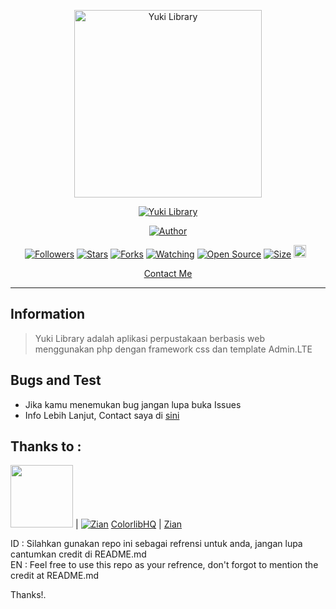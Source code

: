 <p align="center">
<img src="https://telegra.ph/file/bfdd9fd63159ee2e80ad8.png" alt="Yuki Library" width="300"/>


</p>
<p align="center">
<a href="github.com/Xtrailz/Yuki-Library"><img title="Yuki Library" src="https://img.shields.io/badge/YukiLibrary-green?colorA=%23ff0000&colorB=%23017e40&style=for-the-badge"></a>
</p>
<p align="center">
<a href="https://github.com/Xtrailz"><img title="Author" src="https://img.shields.io/badge/Author-Zian-red.svg?style=for-the-badge&logo=github"></a>
</p>
<p align="center">
<a href="https://github.com/Xtrailz/followers"><img title="Followers" src="https://img.shields.io/github/followers/Xtrailz?color=red&style=flat-square"></a>
<a href="https://github.com/Xtrailz/Yuki-Library/stargazers/"><img title="Stars" src="https://img.shields.io/github/stars/Xtrailz/Yuki-Library?color=blue&style=flat-square"></a>
<a href="https://github.com/Xtrailz/Yuki-Library/network/members"><img title="Forks" src="https://img.shields.io/github/forks/Xtrailz/Yuki-Library?color=red&style=flat-square"></a>
<a href="https://github.com/Xtrailz/Yuki-Library/watchers"><img title="Watching" src="https://img.shields.io/github/watchers/Xtrailz/Yuki-Library?label=Watchers&color=blue&style=flat-square"></a>
<a href="https://github.com/Xtrailz/Yuki-Library"><img title="Open Source" src="https://badges.frapsoft.com/os/v2/open-source.svg?v=103"></a>
<a href="https://github.com/Xtrailz/Yuki-Library/"><img title="Size" src="https://img.shields.io/github/repo-size/Xtrailz/Yuki-Library?style=flat-square&color=green"></a>
<a href="https://github.com/Xtrailz/Yuki-Library/graphs/commit-activity"><img height="20" src="https://img.shields.io/badge/Maintained%3F-yes-green.svg"></a>&nbsp;&nbsp;
</p>

<p align="center">
  <a href="https://linktr.ee/hillalzian">Contact Me</a>
</p>
</div>


---

## Information
> Yuki Library adalah aplikasi perpustakaan berbasis web menggunakan php dengan framework css dan template Admin.LTE

## Bugs and Test
* Jika kamu menemukan bug jangan lupa buka Issues
* Info Lebih Lanjut, Contact saya di [sini](https://linktr.ee/hillalzian)

## Thanks to :
<a href="https://github.com/ColorlibHQ"><img src="https://github.com/ColorlibHQ.png?size=100" width="100" height="100"></a> | [![Zian](http://github.com/Xtrailz.png?size=100)](http://github.com/Xtrailz) 
[ColorlibHQ](https://github.com/ColorlibHQ)  | [Zian](https://github.com/Xtrailz)


ID : Silahkan gunakan repo ini sebagai refrensi untuk anda, jangan lupa cantumkan credit di README.md <br>
EN : Feel free to use this repo as your refrence, don't forgot to mention the credit at README.md <br>

Thanks!.

